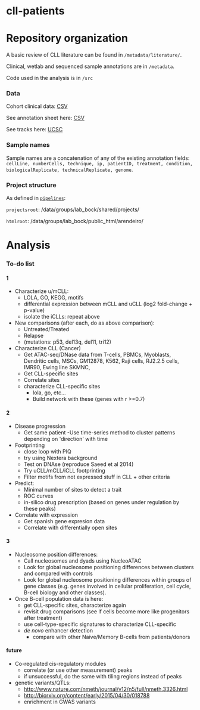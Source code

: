 cll-patients
============

# Repository organization

A basic review of CLL literature can be found in `/metadata/literature/`.

Clinical, wetlab and sequenced sample annotations are in `/metadata`.

Code used in the analysis is in `/src`

### Data
Cohort clinical data: [CSV](metadata/patient_clinical_annotation.csv)

See annotation sheet here: [CSV](metadata/sequencing_sample_annotation.csv)

See tracks here: [UCSC](http://genome.ucsc.edu/cgi-bin/hgTracks?org=human&hgt.customText=http://www.biomedical-sequencing.at/bocklab/arendeiro/cll-patients/trackHub_hg19.txt)

### Sample names
Sample names are a concatenation of any of the existing annotation fields: `cellLine, numberCells, technique, ip, patientID, treatment, condition, biologicalReplicate, technicalReplicate, genome`.

### Project structure
As defined in [`pipelines`](https://github.com/afrendeiro/pipelines):

`projectsroot`: /data/groups/lab_bock/shared/projects/

`htmlroot`: /data/groups/lab_bock/public_html/arendeiro/


# Analysis

### To-do list
#### 1
- Characterize u/mCLL:
    - LOLA, GO, KEGG, motifs
    - differential expression between mCLL and uCLL (log2 fold-change + p-value)
    - isolate the iCLLs: repeat above
- New comparisons (after each, do as above comparison):
    - Untreated/Treated
    - Relapse
    - (mutations: p53, del13q, del11, tri12)
- Characterize CLL (Cancer)
    - Get ATAC-seq/DNase data from T-cells, PBMCs, Myoblasts, Dendritic cells, MSCs, GM12878, K562, Raji cells, RJ2.2.5 cells, IMR90, Ewing line SKMNC,
    - Get CLL-specific sites
    - Correlate sites
    - characterize CLL-specific sites
        - lola, go, etc...
        - Build network with these (genes with r >=0.7)

#### 2
- Disease progression
    - Get same patient
    -Use time-series method to cluster patterns depending on 'direction' with time
- Footprinting
    - close loop with PIQ
    - try using Nextera background
    - Test on DNAse (reproduce Saeed et al 2014)
    - Try uCLL/mCLL/iCLL footprinting
    - Filter motifs from not expressed stuff in CLL + other criteria
- Predict:
    - Minimal number of sites to detect a trait
    - ROC curves
    - in-silico drug prescription (based on genes under regulation by these peaks)
- Correlate with expression
    - Get spanish gene expresion data
    - Correlate with differentially open sites

#### 3
- Nucleosome position differences:
    - Call nucleosomes and dyads using NucleoATAC
    - Look for global nucleosome positioning differences between clusters and compared with controls
    - Look for global nucleosome positioning differences within groups of gene classes (e.g. genes involved in cellular proliferation, cell cycle, B-cell biology and other classes).
- Once B-cell population data is here:
    - get CLL-specific sites, characterize again
    - revisit drug comparisons (see if cells become more like progenitors after treatment)
    - use cell-type-specific signatures to characterize CLL-specific
    + *de novo* enhancer detection
        + compare with other Naive/Memory B-cells from patients/donors

#### future
+ Co-regulated cis-regulatory modules
    + correlate (or use other measurement) peaks
    + if unsuccessful, do the same with tiling regions instead of peaks
+ genetic variants/QTLs:
    + http://www.nature.com/nmeth/journal/v12/n5/full/nmeth.3326.html
    + http://biorxiv.org/content/early/2015/04/30/018788
    + enrichment in GWAS variants
